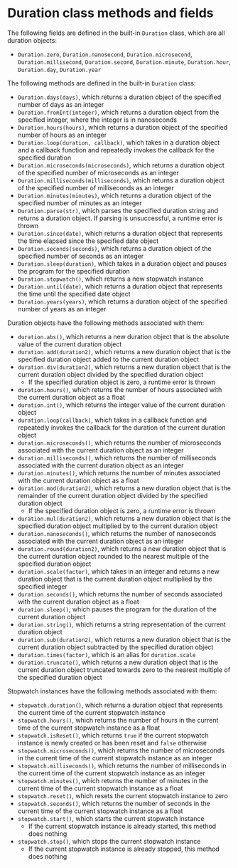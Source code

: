 # Duration class methods and fields

The following fields are defined in the built-in `Duration` class, which are all duration objects:
- `Duration.zero`, `Duration.nanosecond`, `Duration.microsecond`, `Duration.millisecond`, `Duration.second`, `Duration.minute`, `Duration.hour`, `Duration.day`, `Duration.year`

The following methods are defined in the built-in `Duration` class:
- `Duration.days(days)`, which returns a duration object of the specified number of days as an integer
- `Duration.fromInt(integer)`, which returns a duration object from the specified integer, where the integer is in nanoseconds
- `Duration.hours(hours)`, which returns a duration object of the specified number of hours as an integer
- `Duration.loop(duration, callback)`, which takes in a duration object and a callback function and repeatedly invokes the callback for the specified duration
- `Duration.microseconds(microseconds)`, which returns a duration object of the specified number of microseconds as an integer
- `Duration.milliseconds(milliseconds)`, which returns a duration object of the specified number of milliseconds as an integer
- `Duration.minutes(minutes)`, which returns a duration object of the specified number of minutes as an integer
- `Duration.parse(str)`, which parses the specified duration string and returns a duration object. If parsing is unsuccessful, a runtime error is thrown
- `Duration.since(date)`, which returns a duration object that represents the time elapsed since the specified date object
- `Duration.seconds(seconds)`, which returns a duration object of the specified number of seconds as an integer
- `Duration.sleep(duration)`, which takes in a duration object and pauses the program for the specified duration
- `Duration.stopwatch()`, which returns a new stopwatch instance
- `Duration.until(date)`, which returns a duration object that represents the time until the specified date object
- `Duration.years(years)`, which returns a duration object of the specified number of years as an integer

Duration objects have the following methods associated with them:
- `duration.abs()`, which returns a new duration object that is the absolute value of the current duration object
- `duration.add(duration2)`, which returns a new duration object that is the specified duration object added to the current duration object
- `duration.div(duration2)`, which returns a new duration object that is the current duration object divided by the specified duration object
    - If the specified duration object is zero, a runtime error is thrown
- `duration.hours()`, which returns the number of hours associated with the current duration object as a float
- `duration.int()`, which returns the integer value of the current duration object
- `duration.loop(callback)`, which takes in a callback function and repeatedly invokes the callback for the duration of the current duration object
- `duration.microseconds()`, which returns the number of microseconds associated with the current duration object as an integer
- `duration.milliseconds()`, which returns the number of milliseconds associated with the current duration object as an integer
- `duration.minutes()`, which returns the number of minutes associated with the current duration object as a float
- `duration.mod(duration2)`, which returns a new duration object that is the remainder of the current duration object divided by the specified duration object
    - If the specified duration object is zero, a runtime error is thrown
- `duration.mul(duration2)`, which returns a new duration object that is the specified duration object multiplied by to the current duration object
- `duration.nanoseconds()`, which returns the number of nanoseconds associated with the current duration object as an integer
- `duration.round(duration2)`, which returns a new duration object that is the current duration object rounded to the nearest multiple of the specified duration object
- `duration.scale(factor)`, which takes in an integer and returns a new duration object that is the current duration object multiplied by the specified integer
- `duration.seconds()`, which returns the number of seconds associated with the current duration object as a float
- `duration.sleep()`, which pauses the program for the duration of the current duration object
- `duration.string()`, which returns a string representation of the current duration object
- `duration.sub(duration2)`, which returns a new duration object that is the current duration object subtracted by the specified duration object
- `duration.times(factor)`, which is an alias for `duration.scale`
- `duration.truncate()`, which returns a new duration object that is the current duration object truncated towards zero to the nearest multiple of the specified duration object

Stopwatch instances have the following methods associated with them:
- `stopwatch.duration()`, which returns a duration object that represents the current time of the current stopwatch instance
- `stopwatch.hours()`, which returns the number of hours in the current time of the current stopwatch instance as a float
- `stopwatch.isReset()`, which returns `true` if the current stopwatch instance is newly created or has been reset and `false` otherwise
- `stopwatch.microseconds()`, which returns the number of microseconds in the current time of the current stopwatch instance as an integer
- `stopwatch.milliseconds()`, which returns the number of milliseconds in the current time of the current stopwatch instance as an integer
- `stopwatch.minutes()`, which returns the number of minutes in the current time of the current stopwatch instance as a float
- `stopwatch.reset()`, which resets the current stopwatch instance to zero
- `stopwatch.seconds()`, which returns the number of seconds in the current time of the current stopwatch instance as a float
- `stopwatch.start()`, which starts the current stopwatch instance
    - If the current stopwatch instance is already started, this method does nothing
- `stopwatch.stop()`, which stops the current stopwatch instance
    - If the current stopwatch instance is already stopped, this method does nothing
